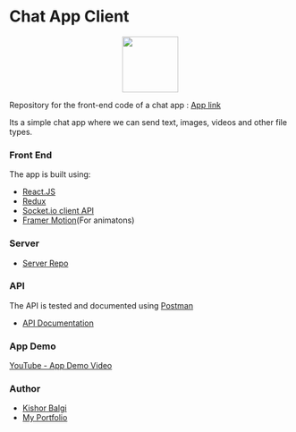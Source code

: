 # Chat App Client

<p align="center">
  <img src="https://i.ibb.co/jLT6LbD/Chat-Icon-PNG.png" width="100" height="100" align="center">
<p>
    
Repository for the front-end code of a chat app : [App link](https://chat-client-kb.vercel.com/)

Its a simple chat app where we can send text, images, videos and other file types.

### Front End

The app is built using:

- [React.JS](https://reactjs.org/)
- [Redux](https://redux.js.org/)
- [Socket.io client API](https://socket.io/docs/v4/client-api/)
- [Framer Motion](https://www.framer.com/motion/)(For animatons)

### Server

- [Server Repo](https://github.com/KishorBalgi/chat-server)

### API

The API is tested and documented using [Postman](https://www.postman.com/)

- [API Documentation](https://documenter.getpostman.com/view/18487080/UyxjHSHK)

### App Demo

[YouTube - App Demo Video](https://youtu.be/egu07pDQkfQ)

### Author

- [Kishor Balgi](https://github.com/KishorBalgi)
- [My Portfolio](https://kishorbalgi.netlify.app/)
